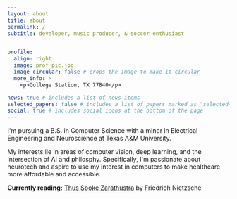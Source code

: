 ```yaml
---
layout: about
title: about
permalink: /
subtitle: developer, music producer, & soccer enthusiast


profile:
  align: right
  image: prof_pic.jpg
  image_circular: false # crops the image to make it circular
  more_info: >
    <p>College Station, TX 77840</p>

news: true # includes a list of news items
selected_papers: false # includes a list of papers marked as "selected={true}"
social: true # includes social icons at the bottom of the page
---
```


I'm pursuing a B.S. in Computer Science with a minor in Electrical Engineering and Neuroscience at Texas A&M University. 

My interests lie in areas of computer vision, deep learning, and the intersection of AI and philosphy. Specifically, I'm passionate about neurotech and aspire to use my interest in computers to make healthcare more affordable and accessible.

<b>Currently reading:</b> [Thus Spoke Zarathustra](https://www.goodreads.com/book/show/51893.Thus_Spoke_Zarathustra) by Friedrich Nietzsche
